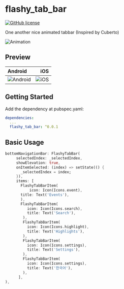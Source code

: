 # flashy_tab_bar
[![GitHub license](https://img.shields.io/badge/license-MIT-lightgrey.svg)](https://raw.githubusercontent.com/Cuberto/flashy-tabbar-android/master/LICENSE)

One another nice animated tabbar (Inspired by Cuberto)

![Animation](https://raw.githubusercontent.com/leesnhyun/flashy_tab_bar/master/docs/animation.gif)

## Preview
| Android              | iOS                  |
| :------------------- | -------------------: |
| ![Android](https://raw.githubusercontent.com/leesnhyun/flashy_tab_bar/master/docs/emulator-android.gif)  | ![iOS](https://raw.githubusercontent.com/leesnhyun/flashy_tab_bar/master/docs/emulator-ios.gif) |


## Getting Started

Add the dependency at pubspec.yaml:

```yaml
dependencies:
  ...
  flashy_tab_bar: ^0.0.1
```

## Basic Usage

```dart
bottomNavigationBar: FlashyTabBar(
     selectedIndex: _selectedIndex,
     showElevation: true,
     onItemSelected: (index) => setState(() {
       _selectedIndex = index;
     }),
     items: [
       FlashyTabBarItem(
           icon: Icon(Icons.event),
       title: Text('Events'),
       ),
       FlashyTabBarItem(
          icon: Icon(Icons.search),
          title: Text('Search'),
        ),
        FlashyTabBarItem(
          icon: Icon(Icons.highlight),
          title: Text('Highlights'),
        ),
        FlashyTabBarItem(
          icon: Icon(Icons.settings),
          title: Text('Settings'),
        ),
        FlashyTabBarItem(
          icon: Icon(Icons.settings),
          title: Text('한국어'),
        ),
      ],
),
```
